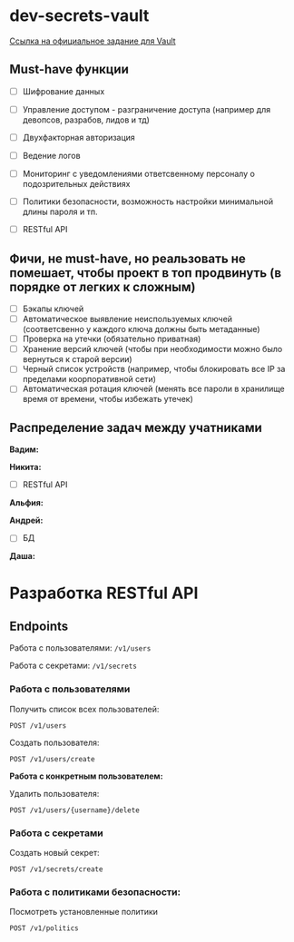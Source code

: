 # dev-secrets-vault

[Ссылка на официальное задание для Vault](https://moretech.vtb.ru/vault)

## Must-have функции

- [ ] Шифрование данных
- [ ] Управление доступом - разграничение доступа (например для девопсов, разрабов, лидов и тд)
- [ ] Двухфакторная авторизация
- [ ] Ведение логов
- [ ] Мониторинг с уведомлениями ответсвенному персоналу о подозрительных действиях
- [ ] Политики безопасности, возможность настройки минимальной длины пароля и тп.
- [ ] RESTful API


## Фичи, не must-have, но реальзовать не помешает, чтобы проект в топ продвинуть (в порядке от легких к сложным)

- [ ] Бэкапы ключей
- [ ] Автоматическое выявление неиспользуемых ключей (соответсвенно у каждого ключа должны быть метаданные)
- [ ] Проверка на утечки (обязательно приватная)
- [ ] Хранение версий ключей (чтобы при необходимости можно было вернуться к старой версии)
- [ ] Черный список устройств (например, чтобы блокировать все IP за пределами коорпоративной сети)
- [ ] Автоматическая ротация ключей (менять все пароли в хранилище время от времени, чтобы избежать утечек)

## Распределение задач между учатниками

**Вадим:**

**Никита:**

- [ ] RESTful API

**Альфия:**

**Андрей:**

- [ ] БД
    
**Даша:**

# Разработка RESTful API

## Endpoints

Работа с пользователями: `/v1/users`

Работа с секретами: `/v1/secrets`

### Работа с пользователями

Получить список всех пользователей:
```
POST /v1/users
```

Создать пользователя:
```
POST /v1/users/create
```

**Работа с конкретным пользователем:**

Удалить пользователя:
```
POST /v1/users/{username}/delete
```

### Работа с секретами

Создать новый секрет:
```
POST /v1/secrets/create
```

### Работа с политиками безопасности:

Посмотреть установленные политики
```
POST /v1/politics
```


